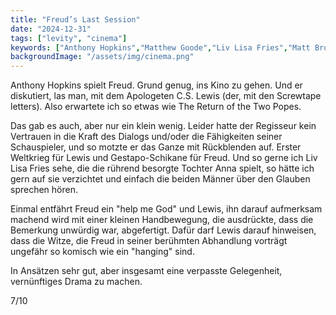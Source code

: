 ```yaml
---
title: "Freud’s Last Session"
date: "2024-12-31"
tags: ["levity", "cinema"]
keywords: ["Anthony Hopkins","Matthew Goode","Liv Lisa Fries","Matt Brown","Sigmund Freud","C.S. Lewis"]
backgroundImage: "/assets/img/cinema.png"
---
```

Anthony Hopkins spielt Freud. Grund genug, ins Kino zu gehen. Und er diskutiert, las man, mit dem Apologeten C.S. Lewis (der, mit den Screwtape letters). Also erwartete ich so etwas wie The Return of the Two Popes.

Das gab es auch, aber nur ein klein wenig. Leider hatte der Regisseur kein Vertrauen in die Kraft des Dialogs und/oder die Fähigkeiten seiner Schauspieler, und so motzte er das Ganze mit Rückblenden auf. Erster Weltkrieg für Lewis und Gestapo-Schikane für Freud. Und so gerne ich Liv Lisa Fries sehe, die die rührend besorgte Tochter Anna spielt, so hätte ich gern auf sie verzichtet und einfach die beiden Männer über den Glauben sprechen hören. 

Einmal entfährt Freud ein "help me God" und Lewis, ihn darauf aufmerksam machend wird mit einer kleinen Handbewegung, die ausdrückte, dass die Bemerkung unwürdig war, abgefertigt. Dafür darf Lewis darauf hinweisen, dass die Witze, die Freud in seiner berühmten Abhandlung vorträgt ungefähr so komisch wie ein "hanging" sind.

In Ansätzen sehr gut, aber insgesamt eine verpasste Gelegenheit, vernünftiges Drama zu machen.

7/10